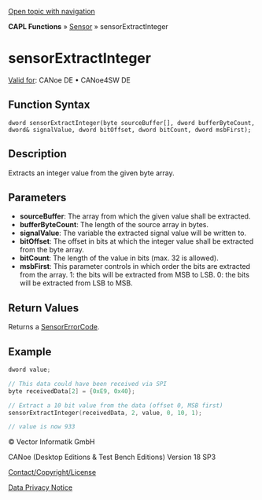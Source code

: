 [Open topic with navigation](../../../../../CANoeDEFamily.htm#Topics/CAPLFunctions/Sensor/Functions/CAPLfunctionSensorExtractInteger.md)

**CAPL Functions** » [Sensor](../CAPLfunctionsSensorOverview.md) » sensorExtractInteger

# sensorExtractInteger

[Valid for](../../../Shared/FeatureAvailability.md): CANoe DE • CANoe4SW DE

## Function Syntax

```
dword sensorExtractInteger(byte sourceBuffer[], dword bufferByteCount, dword& signalValue, dword bitOffset, dword bitCount, dword msbFirst);
```

## Description

Extracts an integer value from the given byte array.

## Parameters

- **sourceBuffer**: The array from which the given value shall be extracted.
- **bufferByteCount**: The length of the source array in bytes.
- **signalValue**: The variable the extracted signal value will be written to.
- **bitOffset**: The offset in bits at which the integer value shall be extracted from the byte array.
- **bitCount**: The length of the value in bits (max. 32 is allowed).
- **msbFirst**: This parameter controls in which order the bits are extracted from the array. 1: the bits will be extracted from MSB to LSB. 0: the bits will be extracted from LSB to MSB.

## Return Values

Returns a [SensorErrorCode](../CAPLfunctionsSensorEnumeration.md).

## Example

```c
dword value;

// This data could have been received via SPI
byte receivedData[2] = {0xE9, 0x40};

// Extract a 10 bit value from the data (offset 0, MSB first)
sensorExtractInteger(receivedData, 2, value, 0, 10, 1);

// value is now 933
```

© Vector Informatik GmbH

CANoe (Desktop Editions & Test Bench Editions) Version 18 SP3

[Contact/Copyright/License](../../../Shared/ContactCopyrightLicense.md)

[Data Privacy Notice](https://www.vector.com/int/en/company/get-info/privacy-policy/)